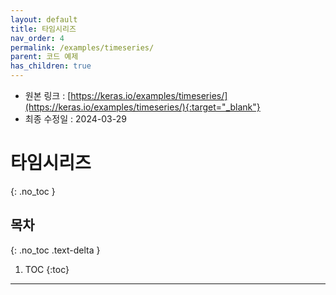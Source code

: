 ```yaml
---
layout: default
title: 타임시리즈
nav_order: 4
permalink: /examples/timeseries/
parent: 코드 예제
has_children: true
---
```


* 원본 링크 : [https://keras.io/examples/timeseries/](https://keras.io/examples/timeseries/){:target="_blank"}
* 최종 수정일 : 2024-03-29

# 타임시리즈
{: .no_toc }

## 목차
{: .no_toc .text-delta }

1. TOC
{:toc}

---
